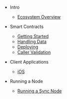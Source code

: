 - Intro

  - [Ecosystem Overview](intro/ecosystemOverview.md)

- Smart Contracts

  - [Getting Started](smartContract/gettingStarted.md)
  - [Handling Data](smartContract/handlingData.md)
  - [Deploying](smartContract/deploying.md)
  - [Caller Validation](smartContract/callerValidation.md)

- Client Applications

  - [iOS](clientApp/ios.md)

- Running a Node

  - [Running a Sync Node](runningNode/runningNode.md)
